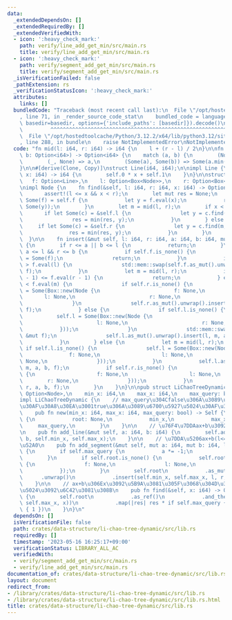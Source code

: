 ```yaml
---
data:
  _extendedDependsOn: []
  _extendedRequiredBy: []
  _extendedVerifiedWith:
  - icon: ':heavy_check_mark:'
    path: verify/line_add_get_min/src/main.rs
    title: verify/line_add_get_min/src/main.rs
  - icon: ':heavy_check_mark:'
    path: verify/segment_add_get_min/src/main.rs
    title: verify/segment_add_get_min/src/main.rs
  _isVerificationFailed: false
  _pathExtension: rs
  _verificationStatusIcon: ':heavy_check_mark:'
  attributes:
    links: []
  bundledCode: "Traceback (most recent call last):\n  File \"/opt/hostedtoolcache/Python/3.12.2/x64/lib/python3.12/site-packages/onlinejudge_verify/documentation/build.py\"\
    , line 71, in _render_source_code_stat\n    bundled_code = language.bundle(stat.path,\
    \ basedir=basedir, options={'include_paths': [basedir]}).decode()\n          \
    \         ^^^^^^^^^^^^^^^^^^^^^^^^^^^^^^^^^^^^^^^^^^^^^^^^^^^^^^^^^^^^^^^^^^^^^^^^^^^^^^^^^\n\
    \  File \"/opt/hostedtoolcache/Python/3.12.2/x64/lib/python3.12/site-packages/onlinejudge_verify/languages/rust.py\"\
    , line 288, in bundle\n    raise NotImplementedError\nNotImplementedError\n"
  code: "fn mid(l: i64, r: i64) -> i64 {\n    l + (r - l) / 2\n}\n\nfn min(a: Option<i64>,\
    \ b: Option<i64>) -> Option<i64> {\n    match (a, b) {\n        (None, _) => b,\n\
    \        (_, None) => a,\n        (Some(a), Some(b)) => Some(a.min(b)),\n    }\n\
    }\n\n#[derive(Clone, Copy)]\nstruct Line(i64, i64);\n\nimpl Line {\n    fn eval(&self,\
    \ x: i64) -> i64 {\n        self.0 * x + self.1\n    }\n}\n\nstruct Node {\n \
    \   f: Option<Line>,\n    l: Option<Box<Node>>,\n    r: Option<Box<Node>>,\n}\n\
    \nimpl Node {\n    fn find(&self, l: i64, r: i64, x: i64) -> Option<i64> {\n \
    \       assert!(l <= x && x < r);\n        let mut res = None;\n        if let\
    \ Some(f) = self.f {\n            let y = f.eval(x);\n            res = min(res,\
    \ Some(y));\n        }\n        let m = mid(l, r);\n        if x < m {\n     \
    \       if let Some(c) = &self.l {\n                let y = c.find(l, m, x);\n\
    \                res = min(res, y);\n            }\n        } else {\n       \
    \     if let Some(c) = &self.r {\n                let y = c.find(m, r, x);\n \
    \               res = min(res, y);\n            }\n        }\n        res\n  \
    \  }\n\n    fn insert(&mut self, l: i64, r: i64, a: i64, b: i64, mut f: Line)\
    \ {\n        if r <= a || b <= l {\n            return;\n        }\n        if\
    \ a <= l && r <= b {\n            if self.f.is_none() {\n                self.f\
    \ = Some(f);\n                return;\n            }\n            if self.f.unwrap().eval(l)\
    \ > f.eval(l) {\n                std::mem::swap(self.f.as_mut().unwrap(), &mut\
    \ f);\n            }\n            let m = mid(l, r);\n            if self.f.unwrap().eval(r\
    \ - 1) <= f.eval(r - 1) {\n                return;\n            } else if self.f.unwrap().eval(m)\
    \ < f.eval(m) {\n                if self.r.is_none() {\n                    self.r\
    \ = Some(Box::new(Node {\n                        f: None,\n                 \
    \       l: None,\n                        r: None,\n                    }));\n\
    \                }\n                self.r.as_mut().unwrap().insert(m, r, a, b,\
    \ f);\n            } else {\n                if self.l.is_none() {\n         \
    \           self.l = Some(Box::new(Node {\n                        f: None,\n\
    \                        l: None,\n                        r: None,\n        \
    \            }));\n                }\n                std::mem::swap(self.f.as_mut().unwrap(),\
    \ &mut f);\n                self.l.as_mut().unwrap().insert(l, m, a, b, f);\n\
    \            }\n        } else {\n            let m = mid(l, r);\n           \
    \ if self.l.is_none() {\n                self.l = Some(Box::new(Node {\n     \
    \               f: None,\n                    l: None,\n                    r:\
    \ None,\n                }));\n            }\n            self.l.as_mut().unwrap().insert(l,\
    \ m, a, b, f);\n            if self.r.is_none() {\n                self.r = Some(Box::new(Node\
    \ {\n                    f: None,\n                    l: None,\n            \
    \        r: None,\n                }));\n            }\n            self.r.as_mut().unwrap().insert(m,\
    \ r, a, b, f);\n        }\n    }\n}\n\npub struct LiChaoTreeDynamic {\n    root:\
    \ Option<Node>,\n    min_x: i64,\n    max_x: i64,\n    max_query: bool,\n}\n\n\
    impl LiChaoTreeDynamic {\n    // max_query\u304Cfalse\u306A\u3089\u6700\u5C0F\u5024\
    \u30AF\u30A8\u30EA\u3001true\u306A\u3089\u6700\u5927\u5024\u30AF\u30A8\u30EA\n\
    \    pub fn new(min_x: i64, max_x: i64, max_query: bool) -> Self {\n        Self\
    \ {\n            root: None,\n            min_x,\n            max_x,\n       \
    \     max_query,\n        }\n    }\n\n    // \u76F4\u7DDAax+b\u3092\u8FFD\u52A0\
    \n    pub fn add_line(&mut self, a: i64, b: i64) {\n        self.add_segment(a,\
    \ b, self.min_x, self.max_x);\n    }\n\n    // \u7DDA\u5206ax+b(l<=x<r)\u3092\u8FFD\
    \u52A0\n    pub fn add_segment(&mut self, mut a: i64, mut b: i64, l: i64, r: i64)\
    \ {\n        if self.max_query {\n            a *= -1;\n            b *= -1;\n\
    \        }\n        if self.root.is_none() {\n            self.root = Some(Node\
    \ {\n                f: None,\n                l: None,\n                r: None,\n\
    \            });\n        }\n        self.root\n            .as_mut()\n      \
    \      .unwrap()\n            .insert(self.min_x, self.max_x, l, r, Line(a, b));\n\
    \    }\n\n    // ax+b\u306Ex\u3092\u5B9A\u3081\u305F\u3068\u304D\u306E\u6700\u5C0F\
    \u5024\u3092\u6C42\u3081\u308B\n    pub fn find(&self, x: i64) -> Option<i64>\
    \ {\n        self.root\n            .as_ref()\n            .and_then(|v| v.find(self.min_x,\
    \ self.max_x, x))\n            .map(|res| res * if self.max_query { -1 } else\
    \ { 1 })\n    }\n}\n"
  dependsOn: []
  isVerificationFile: false
  path: crates/data-structure/li-chao-tree-dynamic/src/lib.rs
  requiredBy: []
  timestamp: '2023-05-16 16:25:17+09:00'
  verificationStatus: LIBRARY_ALL_AC
  verifiedWith:
  - verify/segment_add_get_min/src/main.rs
  - verify/line_add_get_min/src/main.rs
documentation_of: crates/data-structure/li-chao-tree-dynamic/src/lib.rs
layout: document
redirect_from:
- /library/crates/data-structure/li-chao-tree-dynamic/src/lib.rs
- /library/crates/data-structure/li-chao-tree-dynamic/src/lib.rs.html
title: crates/data-structure/li-chao-tree-dynamic/src/lib.rs
---
```

